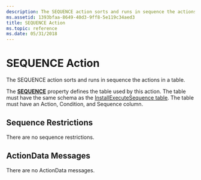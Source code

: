 ```yaml
---
description: The SEQUENCE action sorts and runs in sequence the actions in a table.
ms.assetid: 1393bfaa-8649-40d3-9ff8-5e119c34aed3
title: SEQUENCE Action
ms.topic: reference
ms.date: 05/31/2018
---
```


# SEQUENCE Action

The SEQUENCE action sorts and runs in sequence the actions in a table.

The [**SEQUENCE**](sequence.md) property defines the table used by this action. The table must have the same schema as the [InstallExecuteSequence table](installexecutesequence-table.md). The table must have an Action, Condition, and Sequence column.

## Sequence Restrictions

There are no sequence restrictions.

## ActionData Messages

There are no ActionData messages.

 

 



